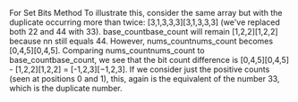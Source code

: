 For Set Bits Method
To illustrate this, consider the same array but with the duplicate occurring more than twice: [3,1,3,3,3][3,1,3,3,3] (we've replaced both 22 and 44 with 33). base\_countbase_count will remain [1,2,2][1,2,2] because nn still equals 44. However, nums\_countnums_count becomes [0,4,5][0,4,5]. Comparing nums\_countnums_count to base\_countbase_count, we see that the bit count difference is [0,4,5][0,4,5] - [1,2,2][1,2,2] = [-1,2,3][−1,2,3]. If we consider just the positive counts (seen at positions 0 and 1), this, again is the equivalent of the number 33, which is the duplicate number.